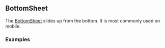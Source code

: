 ## BottomSheet

The [BottomSheet](https://www.google.com/design/spec/components/bottom-sheets.html) slides up from the bottom.
It is most commonly used on mobile.

### Examples

